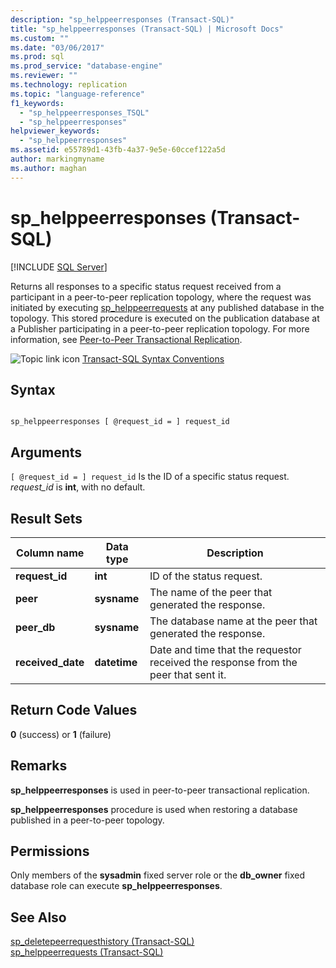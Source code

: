 ```yaml
---
description: "sp_helppeerresponses (Transact-SQL)"
title: "sp_helppeerresponses (Transact-SQL) | Microsoft Docs"
ms.custom: ""
ms.date: "03/06/2017"
ms.prod: sql
ms.prod_service: "database-engine"
ms.reviewer: ""
ms.technology: replication
ms.topic: "language-reference"
f1_keywords: 
  - "sp_helppeerresponses_TSQL"
  - "sp_helppeerresponses"
helpviewer_keywords: 
  - "sp_helppeerresponses"
ms.assetid: e55789d1-43fb-4a37-9e5e-60ccef122a5d
author: markingmyname
ms.author: maghan
---
```

# sp_helppeerresponses (Transact-SQL)
[!INCLUDE [SQL Server](../../includes/applies-to-version/sqlserver.md)]

  Returns all responses to a specific status request received from a participant in a peer-to-peer replication topology, where the request was initiated by executing [sp_helppeerrequests](../../relational-databases/system-stored-procedures/sp-requestpeerresponse-transact-sql.md) at any published database in the topology. This stored procedure is executed on the publication database at a Publisher participating in a peer-to-peer replication topology. For more information, see [Peer-to-Peer Transactional Replication](../../relational-databases/replication/transactional/peer-to-peer-transactional-replication.md).  
  
 ![Topic link icon](../../database-engine/configure-windows/media/topic-link.gif "Topic link icon") [Transact-SQL Syntax Conventions](../../t-sql/language-elements/transact-sql-syntax-conventions-transact-sql.md)  
  
## Syntax  
  
```  
  
sp_helppeerresponses [ @request_id = ] request_id  
```  
  
## Arguments  
`[ @request_id = ] request_id`
 Is the ID of a specific status request. *request_id* is **int**, with no default.  
  
## Result Sets  
  
|Column name|Data type|Description|  
|-----------------|---------------|-----------------|  
|**request_id**|**int**|ID of the status request.|  
|**peer**|**sysname**|The name of the peer that generated the response.|  
|**peer_db**|**sysname**|The database name at the peer that generated the response.|  
|**received_date**|**datetime**|Date and time that the requestor received the response from the peer that sent it.|  
  
## Return Code Values  
 **0** (success) or **1** (failure)  
  
## Remarks  
 **sp_helppeerresponses** is used in peer-to-peer transactional replication.  
  
 **sp_helppeerresponses** procedure is used when restoring a database published in a peer-to-peer topology.  
  
## Permissions  
 Only members of the **sysadmin** fixed server role or the **db_owner** fixed database role can execute **sp_helppeerresponses**.  
  
## See Also  
 [sp_deletepeerrequesthistory &#40;Transact-SQL&#41;](../../relational-databases/system-stored-procedures/sp-deletepeerrequesthistory-transact-sql.md)   
 [sp_helppeerrequests &#40;Transact-SQL&#41;](../../relational-databases/system-stored-procedures/sp-helppeerrequests-transact-sql.md)  
  
  
